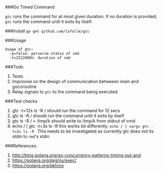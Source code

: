 
###Go Timed Command

`gtc` runs the command for at most given duration.
If no duration is provided, `gtc` runs the command unitl it exits by itself.

###Install
`go get github.com/lafolle/gtc`

###Usage
```
Usage of gtc:
  -p=false: perserve status of cmd
  -t=2522880h: duration of cmd
```

###Todo
1. Tests
2. Improvise on the design of communication betweeen main and gocoroutine
3. Relay signals to `gtc` to the command being executed

###Test checks
1. gtc -t=12s ls -R /
	should run the command for 12 secs
2. gtc ls -R /
	should run the command until it exits by itself
3. gtc ls -R / > /tmp/k
	should write to /tmp/k from stdout of cmd
4. echo / | gtc -t=3s ls -R 
	this works bit differently.
	`echo / | xargs gtc -t=3s ls -R `
	This needs to be investigated as currently gtc does not 
	its stdin to `cmd`'s stdin

###References:
1. http://blog.golang.org/go-concurrency-patterns-timing-out-and
2. https://golang.org/pkg/os/exec/
3. https://golang.org/pkh/os
